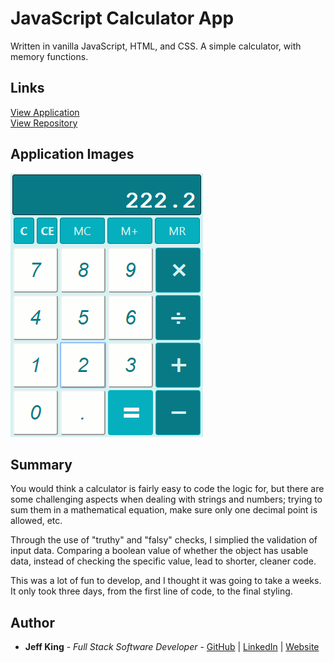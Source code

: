 # JavaScript Calculator App
Written in vanilla JavaScript, HTML, and CSS.  A simple calculator, with memory functions.

## Links
[View Application](https://jazfunk.github.io/jk-calculator-app/)  
[View Repository](https://github.com/jazfunk/jk-calculator-app.git)

## Application Images
<img src="images/calculatorApp_SS.png">  

## Summary
You would think a calculator is fairly easy to code the logic for, but there are some challenging aspects when dealing with strings and numbers; trying to sum them in a mathematical equation, make sure only one decimal point is allowed, etc.

Through the use of "truthy" and "falsy" checks, I simplied the validation of input data.  Comparing a boolean value of whether the object has usable data, instead of checking the specific value, lead to shorter, cleaner code.

This was a lot of fun to develop, and I thought it was going to take a weeks.  It only took three days, from the first line of code, to the final styling.


## Author
* **Jeff King** - *Full Stack Software Developer* - [GitHub](https://github.com/jazfunk) | [LinkedIn](https://www.linkedin.com/in/jeffking222/) | [Website](https://jeff-king.net)
